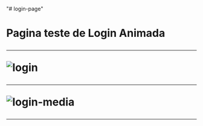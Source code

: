 "# login-page" 

<h1> Pagina teste de Login Animada <h1\>
  
  <hr>
  
![login](https://user-images.githubusercontent.com/130285446/234918248-c90f3a08-1c27-4e5b-86cb-f6789d815de9.png)

 <hr>
 

 
![login-media](https://user-images.githubusercontent.com/130285446/234919308-1056f3e0-1a15-40b8-b307-046cbc116956.png)

<hr>
